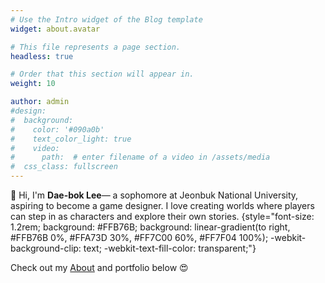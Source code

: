 ```yaml
---
# Use the Intro widget of the Blog template
widget: about.avatar

# This file represents a page section.
headless: true

# Order that this section will appear in.
weight: 10

author: admin
#design:
#  background:
#    color: '#090a0b'
#    text_color_light: true
#    video:
#      path:  # enter filename of a video in /assets/media
#  css_class: fullscreen
---
```


👋 Hi, I'm **Dae-bok Lee**— a sophomore at Jeonbuk National University, aspiring to become a game designer.
I love creating worlds where players can step in as characters and explore their own stories.
{style="font-size: 1.2rem; background: #FFB76B; background: linear-gradient(to right, #FFB76B 0%, #FFA73D 30%, #FF7C00 60%, #FF7F04 100%); -webkit-background-clip: text; -webkit-text-fill-color: transparent;"}

Check out my [About](/about/) and portfolio below 😍
<!-- {{< cta cta_text="View Projects 🚀" cta_link="Projects/" >}}  
{{< cta cta_text="About Me" cta_link="About/" cta_new_tab=true >}} -->

<!-- <span class="typing">Game Designer | AI Researcher | Creative Thinker</span>

<style>
.typing {
  border-right: .1em solid #fff;
  white-space: nowrap;
  overflow: hidden;
  animation: typing 4s steps(30, end) infinite, blink .75s step-end infinite;
}

@keyframes typing { from { width: 0 } to { width: 100% } }
@keyframes blink { 50% { border-color: transparent; } }
</style>

<div style="display:flex; align-items:center; gap:20px; background:#fff; padding:30px; border-radius:15px; box-shadow:0 5px 15px rgba(0,0,0,0.1);">
  <img src="/media/profile.jpg" style="width:120px; border-radius:50%;" alt="Dae-bok Lee">
  <div>
    <h1 style="margin:0;">Dae-bok Lee</h1>
    <p>AI Researcher & Game Designer</p>
    <a href="/Projects/" style="padding:5px 15px; background:#FF7C00; color:#fff; border-radius:5px;">View Projects</a>
  </div>
</div>

<h1 style="text-align:center; font-size:3rem;">Dae-bok Lee</h1>
<p style="text-align:center; font-size:1.5rem;">Designing immersive and emotional experiences in games and AI.</p>

<div style="display:flex; height:100vh;">
  <div style="flex:1; display:flex; justify-content:center; align-items:center;">
    <img src="content\en\authors\admin\avatar.jpg" style="width:300px; border-radius:50%;" alt="Dae-bok Lee">
  </div>
  <div style="flex:1; display:flex; flex-direction:column; justify-content:center; padding:50px;">
    <h1>Dae-bok Lee</h1>
    <p>AI Researcher & Game Designer creating emotionally engaging cooperative roguelikes.</p>
    <a href="/about/" style="padding:10px 20px; background:#FF7C00; color:#fff; border-radius:5px;">Learn More</a>
  </div>
</div> -->